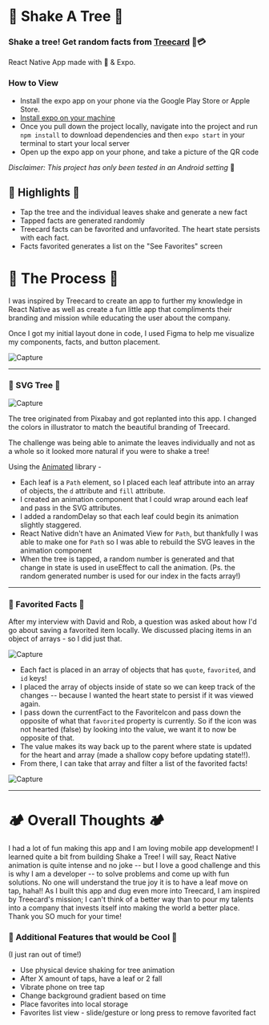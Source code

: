 # 🌲 Shake A Tree 🌲
### Shake a tree! Get random facts from [Treecard](https://www.treecard.org/) 🌲💳
React Native App made with 💚 & Expo. 

### How to View
- Install the expo app on your phone via the Google Play Store or Apple Store. 
- [Install expo on your machine](https://docs.expo.dev/get-started/installation/)
- Once you pull down the project locally, navigate into the project and run `npm install` to download dependencies and then `expo start` in your terminal to start your local server
- Open up the expo app on your phone, and take a picture of the QR code 

_Disclaimer: This project has only been tested in an Android setting_ 📱

## 🌄 Highlights 🌄
- Tap the tree and the individual leaves shake and generate a new fact
- Tapped facts are generated randomly
- Treecard facts can be favorited and unfavorited. The heart state persists with each fact.
- Facts favorited generates a list on the "See Favorites" screen

# 🦌 The Process 🦌
I was inspired by Treecard to create an app to further my knowledge in React Native as well as create a fun little app that compliments their branding and mission while educating the user about the company. 

Once I got my initial layout done in code, I used Figma to help me visualize my components, facts, and button placement.

![Capture](https://user-images.githubusercontent.com/19316487/155412245-b374d3d9-b6c5-469c-9655-fe28b9d4f868.JPG)


________________________

### 🌳 SVG Tree 🌳 ###

![Capture](https://user-images.githubusercontent.com/19316487/155416758-7c504778-b14d-4a56-bc1a-d191a42bd4d7.JPG)

The tree originated from Pixabay and got replanted into this app. 
I changed the colors in illustrator to match the beautiful branding of Treecard. 

The challenge was being able to animate the leaves individually and not as a whole so it looked more natural if you were to shake a tree!

Using the [Animated](https://reactnative.dev/docs/animated) library -
- Each leaf is a `Path` element, so I placed each leaf attribute into an array of objects, the `d` attribute and `fill` attribute.
- I created an animation component that I could wrap around each leaf and pass in the SVG attributes. 
- I added a randomDelay so that each leaf could begin its animation slightly staggered.
- React Native didn't have an Animated View for `Path`, but thankfully I was able to make one for `Path` so I was able to rebuild the SVG leaves in the animation component
- When the tree is tapped, a random number is generated and that change in state is used in useEffect to call the animation. (Ps. the random generated number is used for our index in the facts array!) 

________________________

### 🤍 Favorited Facts 🤍 ###
After my interview with David and Rob, a question was asked about how I'd go about saving a favorited item locally. We discussed placing items in an object of arrays - so I did just that. 

![Capture](https://user-images.githubusercontent.com/19316487/155417166-f22eca13-4e8a-4af0-8a16-44b0cbf076d7.JPG)

- Each fact is placed in an array of objects that has `quote`, `favorited`, and `id` keys! 
- I placed the array of objects inside of state so we can keep track of the changes -- because I wanted the heart state to persist if it was viewed again. 
- I pass down the currentFact to the FavoriteIcon and pass down the opposite of what that `favorited` property is currently. So if the icon was not hearted (false) by looking into the value, we want it to now be opposite of that.  
- The value makes its way back up to the parent where state is updated for the heart and array (made a shallow copy before updating state!!).
- From there, I can take that array and filter a list of the favorited facts!

![Capture](https://user-images.githubusercontent.com/19316487/155417874-97e2a896-03db-45cc-87be-5c8a04dcc0d4.JPG)

________________________

# 🏕️ Overall Thoughts 🏕️

I had a lot of fun making this app and I am loving mobile app development! I learned quite a bit from building Shake a Tree! I will say, React Native animation is quite intense and no joke -- but I love a good challenge and this is why I am a developer -- to solve problems and come up with fun solutions. No one will understand the true joy it is to have a leaf move on tap, haha!! As I built this app and dug even more into Treecard, I am inspired by Treecard's mission; I can't think of a better way than to pour my talents into a company that invests itself into making the world a better place. Thank you SO much for your time! 

### 🍄 Additional Features that would be Cool 🍄
(I just ran out of time!)
- Use physical device shaking for tree animation
- After X amount of taps, have a leaf or 2 fall
- Vibrate phone on tree tap
- Change background gradient based on time
- Place favorites into local storage
- Favorites list view - slide/gesture or long press to remove favorited fact
